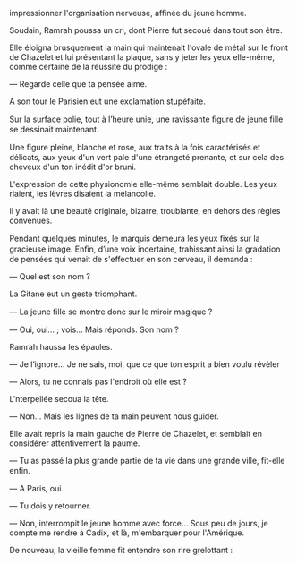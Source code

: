 impressionner l'organisation nerveuse, affinée du jeune homme.

Soudain, Ramrah poussa un cri, dont Pierre fut secoué dans tout son être.

Elle éloigna brusquement la main qui maintenait l'ovale de métal sur le front de Chazelet et lui présentant la plaque, sans y jeter les yeux elle-même, comme certaine de la réussite du prodige :

— Regarde celle que ta pensée aime.

A son tour le Parisien eut une exclamation stupéfaite.

Sur la surface polie, tout à l’heure unie, une ravissante ﬁgure de jeune
fille se dessinait maintenant.

Une ﬁgure pleine, blanche et rose, aux traits à la fois caractérisés et délicats, aux yeux d'un vert pale d'une étrangeté prenante, et sur cela des cheveux d'un ton inédit d'or bruni.

L'expression de cette physionomie elle-même semblait double. Les yeux
riaient, les lèvres disaient la mélancolie.

Il y avait là une beauté originale, bizarre, troublante, en dehors des règles convenues.

Pendant quelques minutes, le marquis demeura les yeux ﬁxés sur la gracieuse image. Enﬁn, d’une voix incertaine, trahissant ainsi la gradation de pensées qui venait de s'effectuer en son cerveau, il demanda :

— Quel est son nom ?

La Gitane eut un geste triomphant.

— La jeune ﬁlle se montre donc sur le miroir magique ?

— Oui, oui... ; vois... Mais réponds. Son nom ?

Ramrah haussa les épaules.

— Je l’ignore... Je ne sais, moi, que ce que ton esprit a bien voulu révèler

— Alors, tu ne connais pas l'endroit où elle est ?

L'nterpellée secoua la tête.

— Non... Mais les lignes de ta main peuvent nous guider.

Elle avait repris la main gauche de Pierre de Chazelet, et semblait en
considérer attentivement la paume.

— Tu as passé la plus grande partie de ta vie dans une grande ville,
fit-elle enﬁn.

— A Paris, oui.

— Tu dois y retourner.

— Non, interrompit le jeune homme avec force... Sous peu de jours, je compte me rendre à Cadix, et là, m'embarquer pour l'Amérique.

De nouveau, la vieille femme fit entendre son rire grelottant :
